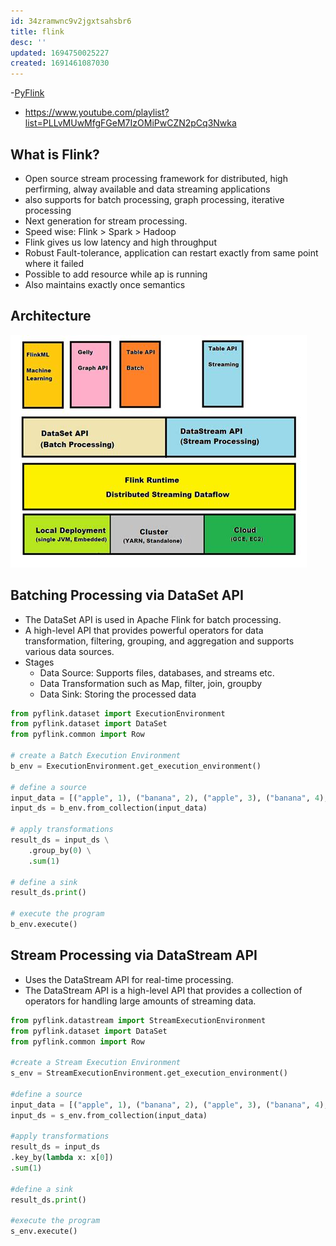 ```yaml
---
id: 34zramwnc9v2jgxtsahsbr6
title: flink
desc: ''
updated: 1694750025227
created: 1691461087030
---
```

-[PyFlink](https://thecodinginterface.com/blog/intro-to-pyflink/)
- https://www.youtube.com/playlist?list=PLLvMUwMfgFGeM7IzOMiPwCZN2pCq3Nwka


## What is Flink?

- Open source stream processing framework for distributed, high perfirming, alway available and data streaming applications
- also supports for batch processing, graph processing, iterative processing
- Next generation for stream processing. 
- Speed wise: Flink > Spark > Hadoop
- Flink gives us low latency and high throughput
- Robust Fault-tolerance, application can restart exactly from same point where it failed
- Possible to add resource while ap is running
- Also maintains exactly once semantics

## Architecture
![Alt text](flink_architecture.png)



## Batching Processing via DataSet API

- The DataSet API is used in Apache Flink for batch processing.
- A high-level API that provides powerful operators for data transformation, filtering, grouping, and aggregation and supports various data sources.
- Stages
  - Data Source: Supports files, databases, and streams etc.
  - Data Transformation such as Map, filter, join, groupby
  - Data Sink: Storing the processed data

``` py
from pyflink.dataset import ExecutionEnvironment
from pyflink.dataset import DataSet
from pyflink.common import Row

# create a Batch Execution Environment
b_env = ExecutionEnvironment.get_execution_environment()

# define a source
input_data = [("apple", 1), ("banana", 2), ("apple", 3), ("banana", 4), ("apple", 5)]
input_ds = b_env.from_collection(input_data)

# apply transformations
result_ds = input_ds \
    .group_by(0) \
    .sum(1)

# define a sink
result_ds.print()

# execute the program
b_env.execute()
```

## Stream Processing via DataStream API

- Uses the DataStream API for real-time processing. 
- The DataStream API is a high-level API that provides a collection of operators for handling large amounts of streaming data.

```py
from pyflink.datastream import StreamExecutionEnvironment
from pyflink.dataset import DataSet
from pyflink.common import Row

#create a Stream Execution Environment
s_env = StreamExecutionEnvironment.get_execution_environment()

#define a source
input_data = [("apple", 1), ("banana", 2), ("apple", 3), ("banana", 4), ("apple", 5)]
input_ds = s_env.from_collection(input_data)

#apply transformations
result_ds = input_ds
.key_by(lambda x: x[0])
.sum(1)

#define a sink
result_ds.print()

#execute the program
s_env.execute()
```
